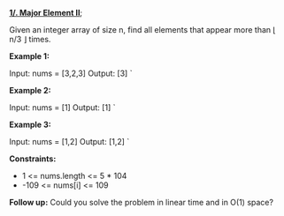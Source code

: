 [**1/. Major Element II**](https://leetcode.com/problems/major-element-ii);

Given an integer array of size n, find all elements that appear more than ⌊ n/3 ⌋ times.

**Example 1:**

Input: nums = [3,2,3] Output: [3] `

**Example 2:**

Input: nums = [1] Output: [1] `

**Example 3:**

Input: nums = [1,2] Output: [1,2] `

**Constraints:**

- 1 <= nums.length <= 5 \* 104
- \-109 <= nums\[i\] <= 109

**Follow up:** Could you solve the problem in linear time and in O(1) space?
